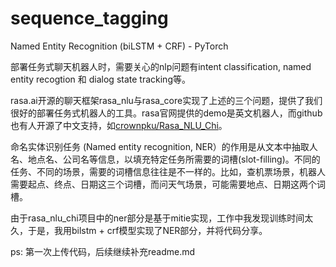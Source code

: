 # sequence_tagging
Named Entity Recognition (biLSTM + CRF) - PyTorch

部署任务式聊天机器人时，需要关心的nlp问题有intent classification, named entity recogtion 和 dialog state tracking等。 

rasa.ai开源的聊天框架rasa_nlu与rasa_core实现了上述的三个问题，提供了我们很好的部署任务式机器人的工具。rasa官网提供的demo是英文机器人，而github也有人开源了中文支持，如[crownpku/Rasa_NLU_Chi](https://github.com/crownpku/Rasa_NLU_Chi)。

命名实体识别任务 (Named entity recognition, NER）的作用是从文本中抽取人名、地点名、公司名等信息，以填充特定任务所需要的词槽(slot-filling)。不同的任务、不同的场景，需要的词槽信息往往是不一样的。比如，查机票场景，机器人需要起点、终点、日期这三个词槽，而问天气场景，可能需要地点、日期这两个词槽。

由于rasa_nlu_chi项目中的ner部分是基于mitie实现，工作中我发现训练时间太久，于是，我用bilstm + crf模型实现了NER部分，并将代码分享。


ps: 第一次上传代码，后续继续补充readme.md